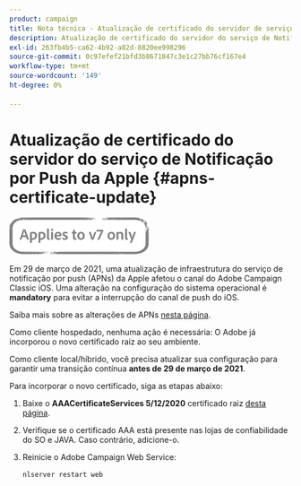 ```yaml
---
product: campaign
title: Nota técnica - Atualização de certificado do servidor de serviço de Notificação por Push da Apple
description: Atualização de certificado do servidor do serviço de Notificação por Push da Apple
exl-id: 263fb4b5-ca62-4b92-a82d-8820ee998296
source-git-commit: 0c97efef21bfd3b8671847c3e1c27bb76cf167e4
workflow-type: tm+mt
source-wordcount: '149'
ht-degree: 0%

---
```


# Atualização de certificado do servidor do serviço de Notificação por Push da Apple {#apns-certificate-update}

![](../../assets/v7-only.svg)

Em 29 de março de 2021, uma atualização de infraestrutura do serviço de notificação por push (APNs) da Apple afetou o canal do Adobe Campaign Classic iOS. Uma alteração na configuração do sistema operacional é **mandatory** para evitar a interrupção do canal de push do iOS.

Saiba mais sobre as alterações de APNs [nesta página](https://developer.apple.com/news/?id=7gx0a2lp).

Como cliente hospedado, nenhuma ação é necessária: O Adobe já incorporou o novo certificado raiz ao seu ambiente.

Como cliente local/híbrido, você precisa atualizar sua configuração para garantir uma transição contínua **antes de 29 de março de 2021**.

Para incorporar o novo certificado, siga as etapas abaixo:

1. Baixe o **AAACertificateServices 5/12/2020** certificado raiz [desta página](https://support.sectigo.com/Com_KnowledgeDetailPage?Id=kA03l00000117cL).

1. Verifique se o certificado AAA está presente nas lojas de confiabilidade do SO e JAVA. Caso contrário, adicione-o.

1. Reinicie o Adobe Campaign Web Service:

   ```
   nlserver restart web
   ```
